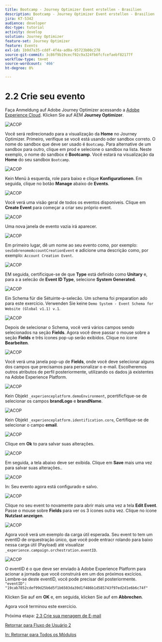 ```yaml
---
title: Bootcamp - Journey Optimizer Event erstellen - Brasilien
description: Bootcamp - Journey Optimizer Event erstellen - Brasilien
jira: KT-5342
audience: developer
doc-type: tutorial
activity: develop
solution: Journey Optimizer
feature-set: Journey Optimizer
feature: Events
exl-id: 1b9d7a35-cddf-4f4a-ad0a-95723b00c278
source-git-commit: 3c86f9b19cecf92c9a324fb6fcfcefaebf82177f
workflow-type: tm+mt
source-wordcount: '466'
ht-degree: 0%

---
```


# 2.2 Crie seu evento

Faça Anmeldung auf Adobe Journey Optimizer acessando a [Adobe Experience Cloud](https://experience.adobe.com). Klicken Sie auf AEM **Journey Optimizer**.

![ACOP](./images/acophome.png)

Você será redirecionado para a visualização da **Home** no Journey Optimizer. Primeiro, verifique se você está usando oder sandbox correto. O nome do sandbox que deve ser usado é `Bootcamp`. Para alternative de um sandbox para outro, clique em prod e selecione o sandbox na lista. Neste exemplo, o nome do sandbox é **Bootcamp**. Você estará na visualização da **Home** do seu sandbox `Bootcamp`.

![ACOP](./images/acoptriglp.png)

Kein Menü à esquerda, role para baixo e clique **Konfigurationen**. Em seguida, clique no botão **Manage** abaixo de **Events**.

![ACOP](./images/acopmenu.png)

Você verá uma visão geral de todos os eventos disponíveis. Clique em **Create Event** para começar a criar seu próprio event.

![ACOP](./images/emptyevent.png)

Uma nova janela de evento vazia irá aparecer.

![ACOP](./images/emptyevent1.png)

Em primeiro lugar, dê um nome ao seu evento como, por exemplo: `seuSobrenomeAccountCreationEvent` e adicione uma descrição como, por exemplo: `Account Creation Event`.

![ACOP](./images/eventdescription.png)

EM seguida, certificique-se de que **Type** está definido como **Unitary** e, para a a selecão de **Event ID Type**, selecione **System Generated**.

![ACOP](./images/eventidtype.png)

Ein Schema für die Sétuinte-a-selecão. Um schema foi preparation ado para este exercício. Verwenden Sie keine `Demo System - Event Schema for Website (Global v1.1) v.1`.

![ACOP](./images/eventschema.png)

Depois de selecionar o Schema, você verá vários campos sendo selecionados na seção **Fields**. Agora você deve passar o mouse sobre a seção **Fields** e três ícones pop-up serão exibidos. Clique no ícone **Bearbeiten**.

![ACOP](./images/eventpayload.png)

Você verá uma janela pop-up de **Fields**, onde você deve selecionar alguns dos campos que precisamos para personalizar o e-mail. Escolheremos outros atributos de perfil posteriormente, utilizando os dados já existentes na Adobe Experience Platform.

![ACOP](./images/eventfields.png)

Kein Objekt `_experienceplatform.demoEnvironment`, pcertificfique-se de selecionar os campos **brandLogo** e **brandName**.

![ACOP](./images/eventpayloadbr.png)

Kein Objekt `_experienceplatform.identification.core`, Certifique-se de selecionar o campo **email**.

![ACOP](./images/eventpayloadbrid.png)

Clique em **Ok** to para salvar suas alterações.

![ACOP](./images/saveok.png)

Em seguida, a tela abaixo deve ser exibida. Clique em **Save** mais uma vez para salvar suas alterações..

![ACOP](./images/eventsave.png)

In: Seu evento agora está configurado e salvo.

![ACOP](./images/eventdone.png)

Clique no seu event to novamente para abrir mais uma vez a tela **Edit Event**. Passe o mouse sobre **Fields** para ver os 3 ícones outra vez. Clique no ícone **Nutzlast anzeigen**.

![ACOP](./images/viewevent.png)

Agora você verá um exemplo da carga útil esperada.
Seu event to tem um eventID de orquestração único, que você pode entracr rolando para baixo nessa carga útil (Payload) até visualizar `_experience.campaign.orchestration.eventID`.

![ACOP](./images/payloadeventID.png)

O eventID é o que deve ser enviado à Adobe Experience Platform para acionar a jornada que você construirá em um dos próximos excícios. Lembre-se deste eventID, você pode precisar del posteriormente.
`"eventID": "19cab7852cdef99d25b6d5f1b6503da39d1f486b1d585743f97ed2d1e6b6c74f"`

Klicken Sie auf em **OK** e, em seguida, klicken Sie auf em **Abbrechen**.

Agora você terminou este exercício.

Próxima etapa: [ 2.3 Crie sua menagem de E-mail](./ex3.md)

[Retornar para Fluxo de Usuário 2](./uc2.md)

[In: Retornar para Todos os Módulos](../../overview.md)
